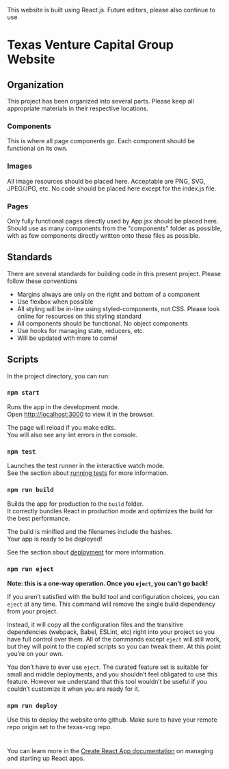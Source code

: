 This website is built using React.js. Future editors, please also continue to use

# Texas Venture Capital Group Website

## Organization

This project has been organized into several parts. Please keep all appropriate materials in their respective locations.

### Components

This is where all page components go. Each component should be functional on its own.

### Images

All image resources should be placed here. Acceptable are PNG, SVG, JPEG/JPG, etc. No code should be placed here except for the index.js file.

### Pages

Only fully functional pages directly used by App.jsx should be placed here. Should use as many components from the "components" folder as possible, with as few components directly written onto these files as possible.

## Standards

There are several standards for building code in this present project. Please follow these conventions

- Margins always are only on the right and bottom of a component
- Use flexbox when possible
- All styling will be in-line using styled-components, not CSS. Please look online for resources on this styling standard
- All components should be functional. No object components
- Use hooks for managing state, reducers, etc.
- Will be updated with more to come!

## Scripts

In the project directory, you can run:

### `npm start`

Runs the app in the development mode.<br />
Open [http://localhost:3000](http://localhost:3000) to view it in the browser.

The page will reload if you make edits.<br />
You will also see any lint errors in the console.

### `npm test`

Launches the test runner in the interactive watch mode.<br />
See the section about [running tests](https://facebook.github.io/create-react-app/docs/running-tests) for more information.

### `npm run build`

Builds the app for production to the `build` folder.<br />
It correctly bundles React in production mode and optimizes the build for the best performance.

The build is minified and the filenames include the hashes.<br />
Your app is ready to be deployed!

See the section about [deployment](https://facebook.github.io/create-react-app/docs/deployment) for more information.

### `npm run eject`

**Note: this is a one-way operation. Once you `eject`, you can’t go back!**

If you aren’t satisfied with the build tool and configuration choices, you can `eject` at any time. This command will remove the single build dependency from your project.

Instead, it will copy all the configuration files and the transitive dependencies (webpack, Babel, ESLint, etc) right into your project so you have full control over them. All of the commands except `eject` will still work, but they will point to the copied scripts so you can tweak them. At this point you’re on your own.

You don’t have to ever use `eject`. The curated feature set is suitable for small and middle deployments, and you shouldn’t feel obligated to use this feature. However we understand that this tool wouldn’t be useful if you couldn’t customize it when you are ready for it.

### `npm run deploy`

Use this to deploy the website onto github. Make sure to have your remote repo origin set to the texas-vcg repo.

#

You can learn more in the [Create React App documentation](https://facebook.github.io/create-react-app/docs/getting-started) on managing and starting up React apps.

